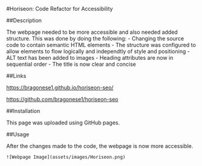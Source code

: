 #Horiseon: Code Refactor for Accessibility

##Description

The webpage needed to be more accessible and also needed added structure. This was done by doing the following:
    - Changing the source code to contain semantic HTML elements
    - The structure was configured to allow elements to flow logically and independtly of style and positioning
    - ALT text has been added to images
    - Heading attributes are now in sequential order
    - The title is now clear and concise

##Links

https://bragonese1.github.io/horiseon-seo/

https://github.com/bragonese1/horiseon-seo

##Installation

This page was uploaded using GitHub pages.

##Usage

After the changes made to the code, the webpage is now more accessible.

    ![Webpage Image](assets/images/Horiseon.png)


